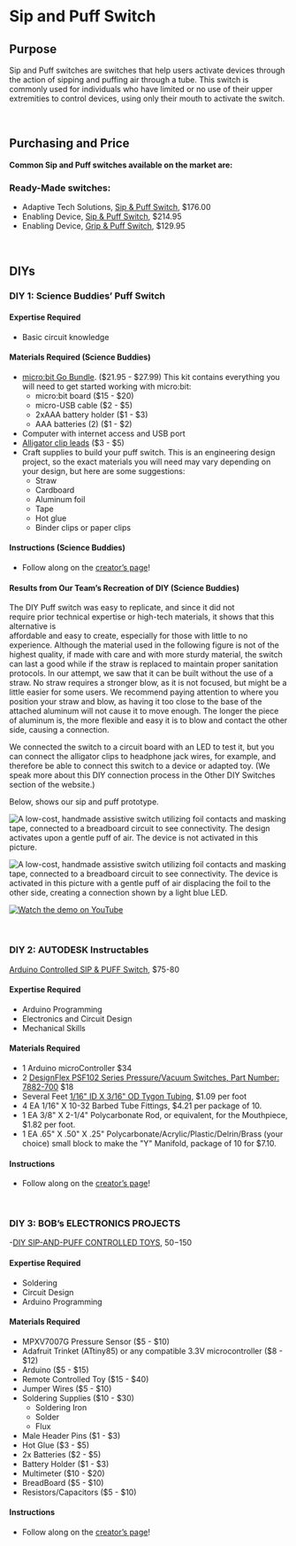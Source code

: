 # Sip and Puff Switch

## Purpose

Sip and Puff switches are switches that help users activate devices through the action of sipping and puffing air through a tube. This switch is commonly used for individuals who have limited or no use of their upper extremities to control devices, using only their mouth to activate the switch.

<br>

## Purchasing and Price

**Common Sip and Puff switches available on the market are:**

### Ready-Made switches:

* Adaptive Tech Solutions, [Sip & Puff Switch](https://www.adaptivetechsolutions.com/sip-puff-switch/), $176.00  
* Enabling Device, [Sip & Puff Switch](https://enablingdevices.com/product/sip-and-puff-switches/), $214.95   
* Enabling Device, [Grip & Puff Switch](https://enablingdevices.com/product/grip-and-puff-switch/), $129.95 

<br>

## DIYs

### DIY 1: Science Buddies’ Puff Switch

#### Expertise Required

* Basic circuit knowledge 

#### Materials Required (Science Buddies) 

* [micro:bit Go Bundle](https://www.homesciencetools.com/product/microbit-go-bundle/?aff=SB1). ($21.95 \- $27.99) This kit contains everything you will need to get started working with micro:bit:  
  * micro:bit board ($15 \- $20)  
  * micro-USB cable ($2 \- $5)   
  * 2xAAA battery holder ($1 \- $3)   
  * AAA batteries (2) ($1 \- $2)   
* Computer with internet access and USB port  
* [Alligator clip leads](https://www.homesciencetools.com/product/alligator-clip-leads-2-pack/) ($3 \- $5)   
* Craft supplies to build your puff switch. This is an engineering design project, so the exact materials you will need may vary depending on your design, but here are some suggestions:  
  * Straw  
  * Cardboard  
  * Aluminum foil  
  * Tape  
  * Hot glue  
  * Binder clips or paper clips

#### Instructions (Science Buddies) 

* Follow along on the [creator’s page](https://www.sciencebuddies.org/science-fair-projects/project-ideas/HumBio_p069/human-biology-health/adaptive-puff-switch)\!

#### Results from Our Team’s Recreation of DIY (Science Buddies) 

The DIY Puff switch was easy to replicate, and since it did not   
require prior technical expertise or high-tech materials, it shows that this alternative is  
affordable and easy to create, especially for those with little to no experience. Although the material used in the following figure is not of the highest quality, if made with care and with more sturdy material, the switch can last a good while if the straw is replaced to maintain proper sanitation protocols. In our attempt, we saw that it can be built without the use of a straw. No straw requires a stronger blow, as it is not focused, but might be a little easier for some users. We recommend paying attention to where you position your straw and blow, as having it too close to the base of the attached aluminum will not cause it to move enough. The longer the piece of aluminum is, the more flexible and easy it is to blow and contact the other side, causing a connection.

We connected the switch to a circuit board with an LED to test it, but you can connect the alligator clips to headphone jack wires, for example, and therefore be able to connect this switch to a device or adapted toy. (We speak more about this DIY connection process in the Other DIY Switches section of the website.)

Below, shows our sip and puff prototype.

![A low-cost, handmade assistive switch utilizing foil contacts and masking tape, connected to a breadboard circuit to see connectivity. The design activates upon a gentle puff of air. The device is not activated in this picture.](https://github.com/user-attachments/assets/17e89d56-cc34-48ef-b84d-7131e8b90cea)

![A low-cost, handmade assistive switch utilizing foil contacts and masking tape, connected to a breadboard circuit to see connectivity. The device is activated in this picture with a gentle puff of air displacing the foil to the other side, creating a connection shown by a light blue LED.](https://github.com/user-attachments/assets/e9b6c3a5-6668-460e-b184-7597c13a3646)

[![Watch the demo on YouTube](https://www.youtube.com/embed/4AUac9zDMyY)](https://www.youtube.com/embed/4AUac9zDMyY)

<br>

### DIY 2: AUTODESK Instructables 

[Arduino Controlled SIP & PUFF Switch](https://www.instructables.com/Arduino-Controlled-SIP-PUFF-Switch/), $75-80

#### Expertise Required

* Arduino Programming   
* Electronics and Circuit Design   
* Mechanical Skills 

#### Materials Required

* 1 Arduino microController $34  
* 2 [DesignFlex PSF102 Series Pressure/Vacuum Switches, Part Number: 7882-700](http://www.designflexswitches.com/switches/psf102.php) $18  
* Several Feet [1/16" ID X 3/16" OD Tygon Tubing](http://www.mcmaster.com/), $1.09 per foot  
* 4 EA 1/16" X 10-32 Barbed Tube Fittings, $4.21 per package of 10\.  
* 1 EA 3/8" X 2-1/4" Polycarbonate Rod, or equivalent, for the Mouthpiece, $1.82 per foot.  
* 1 EA .65" X .50" X .25" Polycarbonate/Acrylic/Plastic/Delrin/Brass (your choice) small block to make the "Y" Manifold, package of 10 for $7.10.

#### Instructions

* Follow along on the [creator’s page](https://www.instructables.com/Arduino-Controlled-SIP-PUFF-Switch/)\!

<br>

### DIY 3: BOB’s ELECTRONICS PROJECTS

 \-[DIY SIP-AND-PUFF CONTROLLED TOYS](https://bobparadiso.com/2016/05/31/diy-sip-and-puff-controlled-toys/), $50-$150 

#### Expertise Required

* Soldering   
* Circuit Design   
* Arduino Programming 

#### Materials Required

* MPXV7007G Pressure Sensor ($5 \- $10)   
* Adafruit Trinket (ATtiny85) or any compatible 3.3V microcontroller ($8 \- $12)   
* Arduino ($5 \- $15)   
* Remote Controlled Toy ($15 \- $40)   
* Jumper Wires ($5 \- $10)   
* Soldering Supplies ($10 \- $30)   
  * Soldering Iron   
  * Solder   
  * Flux   
* Male Header Pins ($1 \- $3)   
* Hot Glue ($3 \- $5)   
* 2x Batteries ($2 \- $5)   
* Battery Holder ($1 \- $3)   
* Multimeter ($10 \- $20)   
* BreadBoard ($5 \- $10)   
* Resistors/Capacitors ($5 \- $10) 

#### Instructions

* Follow along on the [creator’s page](https://bobparadiso.com/2016/05/31/diy-sip-and-puff-controlled-toys/)\!

